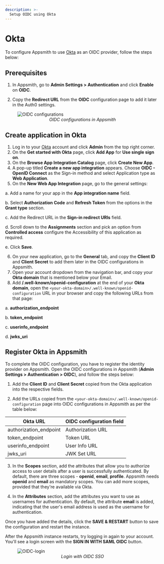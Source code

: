 ```yaml
---
description: >-
  Setup OIDC using Okta
---
```


# Okta

To configure Appsmith to use [Okta](https://www.okta.com/) as an OIDC provider, follow the steps below:

## Prerequisites

1. In Appsmith, go to **Admin Settings > Authentication** and click **Enable** on **OIDC**.

2. Copy the **Redirect URL** from the **OIDC** configuration page to add it later in the Auth0 settings. 

<figure>
  <img src="/img/oidc-configurations-in-appsmith.png" style= {{width:"600px", height:"auto"}} alt="OIDC configurations"/>
  <figcaption align = "center"><i>OIDC configurations in Appsmith</i></figcaption>
</figure>

## Create application in Okta

1. Log in to your [Okta](https://www.okta.com/) account and click **Admin** from the top right corner.
2. On the **Get started with Okta** page, click **Add App** for **Use single sign on**.
3. On the **Browse App Integration Catalog** page, click **Create New App**. 
4. A pop-up titled **Create a new app integration** appears. Choose **OIDC - OpenID Connect** as the Sign-in method and select Application type as **Web Application**.
5. On the **New Web App Integration** page, go to the general settings:

  a. Add a name for your app in the **App integration name** field.

  b. Select **Authorization Code** and **Refresh Token** from the options in the **Grant type** section.

  c. Add the Redirect URL in the **Sign-in redirect URIs** field.

  d. Scroll down to the **Assignments** section and pick an option from **Controlled access** configure the Accessibility of this application as required.

  e. Click **Save**.

6. On your new application, go to the **General** tab, and copy the **Client ID** and **Client Secret** to add them later in the OIDC configurations in Appsmith.
7. Open your account dropdown from the navigation bar, and copy your **Okta domain** that is mentioned below your Email. 
8. Add **/.well-known/openid-configuration** at the end of your **Okta domain**, open the `<your-okta-domain>/.well-known/openid-configuration` URL in your browser and copy the following URLs from that page:

  a. **authorization_endpoint**

  b. **token_endpoint**

  c. **userinfo_endpoint**

  d. **jwks_uri**

##  Register Okta in Appsmith

To complete the OIDC configuration, you have to register the identity provider on Appsmith. Open the OIDC configurations in Appsmith (**Admin Settings > Authentication > OIDC**), and follow the steps below:

1. Add the **Client ID** and **Client Secret** copied from the Okta application into the respective fields.

2. Add the URLs copied from the `<your-okta-domain>/.well-known/openid-configuration` page into OIDC configurations in Appsmith as per the table below:

| **Okta URL**       |  **OIDC configuration field** |
| ----------------------- | --------------------- |
| authorization_endpoint | Authorization URL     |
| token_endpoint         | Token URL             |
| userinfo_endpoint      | User Info URL         |
| jwks_uri              | JWK Set URL           |

3. In the **Scopes** section, add the attributes that allow you to authorize access to user details after a user is successfully authenticated. By default, there are three scopes - **openid**, **email**, **profile**. Appsmith needs **openid** and **email** as mandatory scopes. You can add more scopes, provided that they're available via Okta.

4. In the **Attributes** section, add the attributes you want to use as usernames for authentication. By default, the attribute **email** is added, indicating that the user's email address is used as the username for authentication.

Once you have added the details, click the **SAVE & RESTART** button to save the configuration and restart the instance. 

After the Appsmith instance restarts, try logging in again to your account. You'll see a login screen with the **SIGN IN WITH SAML OIDC** button.

<figure>
  <img src="/img/Appsmith-Login-Screen-Shows-OIDC.png" style= {{width:"400px", height:"auto"}} alt="OIDC-login"/>
  <figcaption align = "center"><i>Login with OIDC SSO </i></figcaption>
</figure>
